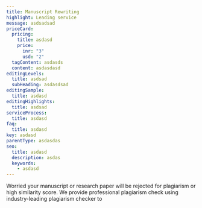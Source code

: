 ```yaml
---
title: Manuscript Rewriting
highlight: Leading service
message: asdsadsad
priceCard:
  pricing:
    title: asdasd
    price:
      inr: "3"
      usd: "2"
  tagContent: asdasds
  content: asdasdasd
editingLevels:
  title: asdsad
  subHeading: asdasdsad
editingSample:
  title: asdasd
editingHighlights:
  title: asdsad
serviceProcess:
  title: asdasd
faq:
  title: asdasd
key: asdasd
parentType: asdasdas
seo:
  title: asdasd
  description: asdas
  keywords:
    - asdasd
---
```

Worried your manuscript or research paper will be rejected for plagiarism or high similarity score. We provide professional plagiarism check using industry-leading plagiarism checker to